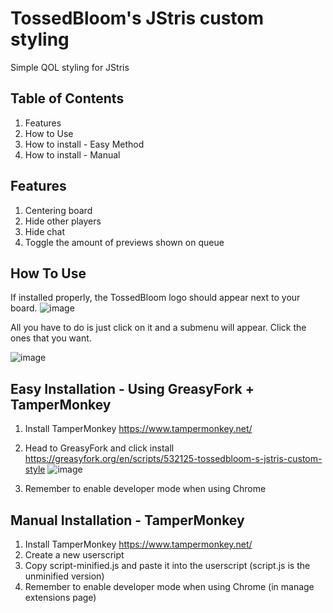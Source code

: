 # TossedBloom's JStris custom styling
Simple QOL styling for JStris

## Table of Contents
1. Features
2. How to Use
3. How to install - Easy Method
4. How to install - Manual

## Features
1. Centering board
2. Hide other players
3. Hide chat
4. Toggle the amount of previews shown on queue

## How To Use
If installed properly, the TossedBloom logo should appear next to your board.
![image](https://github.com/user-attachments/assets/35e4420e-84b6-4161-b941-2d7fd1be6886)

All you have to do is just click on it and a submenu will appear. Click the ones that you want.

![image](https://github.com/user-attachments/assets/db0a809f-322b-4c26-8c9f-963fd0b6c980)


## Easy Installation - Using GreasyFork + TamperMonkey
1. Install TamperMonkey https://www.tampermonkey.net/
   
2. Head to GreasyFork and click install https://greasyfork.org/en/scripts/532125-tossedbloom-s-jstris-custom-style
   ![image](https://github.com/user-attachments/assets/8b9f2c43-0de2-4aab-85c2-b7db8cf08216)
   
3. Remember to enable developer mode when using Chrome
   

## Manual Installation - TamperMonkey
1. Install TamperMonkey https://www.tampermonkey.net/
2. Create a new userscript
3. Copy script-minified.js and paste it into the userscript (script.js is the unminified version)
4. Remember to enable developer mode when using Chrome (in manage extensions page)
